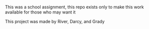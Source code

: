 This was a school assignment, this repo exists only to make this work available for those who may want it

This project was made by River, Darcy, and Grady
